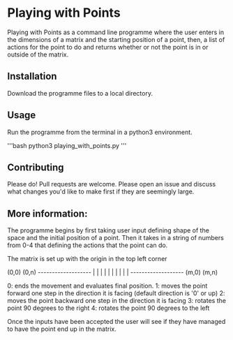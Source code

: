 
# Playing with Points
Playing with Points as a command line programme where the user enters in the dimensions of a matrix and the starting position of a point, then, a list of actions for the point to do and returns whether or not the point is in or outside of the matrix.


## Installation
Download the programme files to a local directory.

## Usage
Run the programme from the terminal in a python3 environment.

'''bash
python3 playing_with_points.py
'''

## Contributing

Please do! Pull requests are welcome. Please open an issue and discuss what changes you'd like to make first if they are seemingly large.

## More information:

The programme begins by first taking user input defining shape of the
space and the initial position of a point. Then it takes in a string of
numbers from 0-4 that defining the actions that the point can do.

The matrix is set up with the origin in the top left corner

  (0,0)               (0,n)
    -------------------
    |                 |
    |                 |
    |                 |
    |                 |
    |                 |
    -------------------
   (m,0)              (m,n)


0: ends the movement and evaluates final position.
1: moves the point forward one step in the direction it is facing
(default direction is '0' or up)
2: moves the point backward one step in the direction it is facing
3: rotates the point 90 degrees to the right
4: rotates the point 90 degrees to the left

Once the inputs have been accepted the user will see if they have managed to
have the point end up in the matrix.
